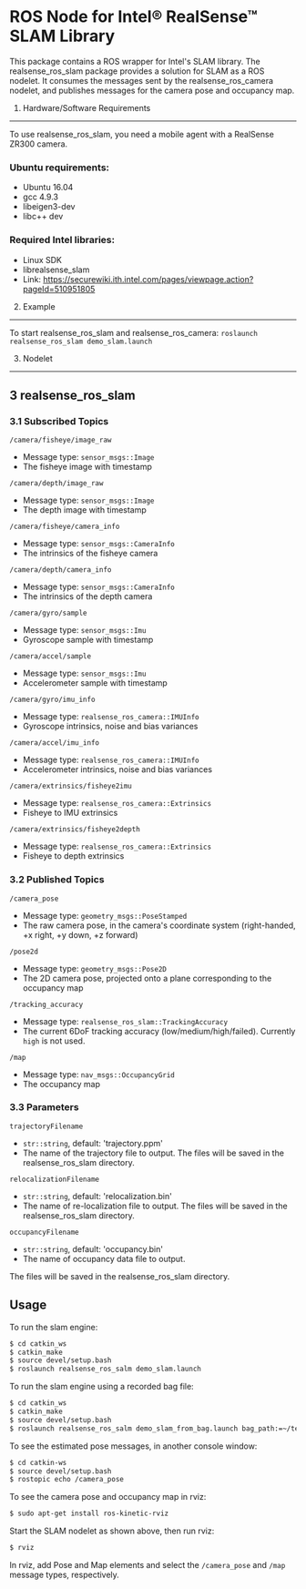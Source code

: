 ROS Node for Intel® RealSense™ SLAM Library
=========================================

This package contains a ROS wrapper for Intel's SLAM library. The realsense_ros_slam package provides a solution for SLAM as a ROS nodelet. It consumes the messages sent by the realsense_ros_camera nodelet, and publishes messages for the camera pose and occupancy map.

1. Hardware/Software Requirements
----------------------------------------------
  To use realsense_ros_slam, you need a mobile agent with a RealSense ZR300 camera.
###  Ubuntu requirements:
- Ubuntu 16.04
- gcc 4.9.3
- libeigen3-dev
- libc++ dev 

###  Required Intel libraries:
- Linux SDK
- librealsense_slam
- Link: https://securewiki.ith.intel.com/pages/viewpage.action?pageId=510951805

2. Example 
--------------------------------------------
To start realsense_ros_slam and realsense_ros_camera:
`roslaunch realsense_ros_slam demo_slam.launch`

3. Nodelet
--------------------------------------------
## 3 realsense_ros_slam 

###  3.1 Subscribed Topics

`/camera/fisheye/image_raw`

- Message type: `sensor_msgs::Image`
- The fisheye image with timestamp

`/camera/depth/image_raw`

- Message type: `sensor_msgs::Image`
- The depth image with timestamp

`/camera/fisheye/camera_info`

- Message type: `sensor_msgs::CameraInfo`
- The intrinsics of the fisheye camera

`/camera/depth/camera_info` 

- Message type: `sensor_msgs::CameraInfo`
- The intrinsics of the depth camera

`/camera/gyro/sample`

- Message type: `sensor_msgs::Imu`
- Gyroscope sample with timestamp

`/camera/accel/sample`

- Message type: `sensor_msgs::Imu`
- Accelerometer sample with timestamp 

`/camera/gyro/imu_info`

- Message type: `realsense_ros_camera::IMUInfo`
- Gyroscope intrinsics, noise and bias variances

`/camera/accel/imu_info`

- Message type: `realsense_ros_camera::IMUInfo`
- Accelerometer intrinsics, noise and bias variances

`/camera/extrinsics/fisheye2imu`

- Message type: `realsense_ros_camera::Extrinsics`
- Fisheye to IMU extrinsics

`/camera/extrinsics/fisheye2depth`

- Message type: `realsense_ros_camera::Extrinsics`
- Fisheye to depth extrinsics
        
###  3.2 Published Topics

`/camera_pose`

- Message type: `geometry_msgs::PoseStamped`
- The raw camera pose, in the camera's coordinate system (right-handed, +x right, +y down, +z forward)

`/pose2d`

- Message type: `geometry_msgs::Pose2D`
- The 2D camera pose, projected onto a plane corresponding to the occupancy map

`/tracking_accuracy`

- Message type: `realsense_ros_slam::TrackingAccuracy`
- The current 6DoF tracking accuracy (low/medium/high/failed). Currently `high` is not used.

`/map`

- Message type: `nav_msgs::OccupancyGrid`
- The occupancy map

###  3.3 Parameters

`trajectoryFilename` 

- `str::string`, default: 'trajectory.ppm'
- The name of the trajectory file to output. The files will be saved in the realsense_ros_slam directory.

`relocalizationFilename` 

- `str::string`, default: 'relocalization.bin'
- The name of re-localization file to output. The files will be saved in the realsense_ros_slam directory.

`occupancyFilename`
- `str::string`, default: 'occupancy.bin'
- The name of occupancy data file to output. 

The files will be saved in the realsense_ros_slam directory.

## Usage

To run the slam engine:
```bash
$ cd catkin_ws
$ catkin_make
$ source devel/setup.bash
$ roslaunch realsense_ros_salm demo_slam.launch
```

To run the slam engine using a recorded bag file:
```bash
$ cd catkin_ws
$ catkin_make
$ source devel/setup.bash
$ roslaunch realsense_ros_salm demo_slam_from_bag.launch bag_path:=~/test.bag
```

To see the estimated pose messages, in another console window:
```bash
$ cd catkin-ws
$ source devel/setup.bash
$ rostopic echo /camera_pose
```

To see the camera pose and occupancy map in rviz:
```bash
$ sudo apt-get install ros-kinetic-rviz
```

Start the SLAM nodelet as shown above, then run rviz:

```bash
$ rviz
```

In rviz, add Pose and Map elements and select the `/camera_pose` and `/map` message types, respectively.
